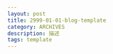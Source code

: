 ```yaml
---
layout: post
title: 2999-01-01-blog-template
category: ARCHIVES
description: 描述
tags: template
---
```


